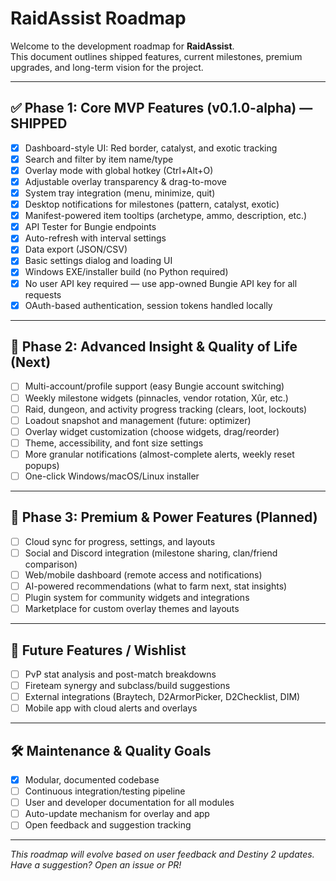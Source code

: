# RaidAssist Roadmap

Welcome to the development roadmap for **RaidAssist**.  
This document outlines shipped features, current milestones, premium upgrades, and long-term vision for the project.

---

## ✅ Phase 1: Core MVP Features (v0.1.0-alpha) — **SHIPPED**

- [x] Dashboard-style UI: Red border, catalyst, and exotic tracking
- [x] Search and filter by item name/type
- [x] Overlay mode with global hotkey (Ctrl+Alt+O)
- [x] Adjustable overlay transparency & drag-to-move
- [x] System tray integration (menu, minimize, quit)
- [x] Desktop notifications for milestones (pattern, catalyst, exotic)
- [x] Manifest-powered item tooltips (archetype, ammo, description, etc.)
- [x] API Tester for Bungie endpoints
- [x] Auto-refresh with interval settings
- [x] Data export (JSON/CSV)
- [x] Basic settings dialog and loading UI
- [x] Windows EXE/installer build (no Python required)
- [x] No user API key required — use app-owned Bungie API key for all requests
- [x] OAuth-based authentication, session tokens handled locally

---

## 🧪 Phase 2: Advanced Insight & Quality of Life (Next)

- [ ] Multi-account/profile support (easy Bungie account switching)
- [ ] Weekly milestone widgets (pinnacles, vendor rotation, Xûr, etc.)
- [ ] Raid, dungeon, and activity progress tracking (clears, loot, lockouts)
- [ ] Loadout snapshot and management (future: optimizer)
- [ ] Overlay widget customization (choose widgets, drag/reorder)
- [ ] Theme, accessibility, and font size settings
- [ ] More granular notifications (almost-complete alerts, weekly reset popups)
- [ ] One-click Windows/macOS/Linux installer

---

## 💎 Phase 3: Premium & Power Features (Planned)

- [ ] Cloud sync for progress, settings, and layouts
- [ ] Social and Discord integration (milestone sharing, clan/friend comparison)
- [ ] Web/mobile dashboard (remote access and notifications)
- [ ] AI-powered recommendations (what to farm next, stat insights)
- [ ] Plugin system for community widgets and integrations
- [ ] Marketplace for custom overlay themes and layouts

---

## 🔮 Future Features / Wishlist

- [ ] PvP stat analysis and post-match breakdowns
- [ ] Fireteam synergy and subclass/build suggestions
- [ ] External integrations (Braytech, D2ArmorPicker, D2Checklist, DIM)
- [ ] Mobile app with cloud alerts and overlays

---

## 🛠 Maintenance & Quality Goals

- [x] Modular, documented codebase
- [ ] Continuous integration/testing pipeline
- [ ] User and developer documentation for all modules
- [ ] Auto-update mechanism for overlay and app
- [ ] Open feedback and suggestion tracking

---

*This roadmap will evolve based on user feedback and Destiny 2 updates.  
Have a suggestion? Open an issue or PR!*
